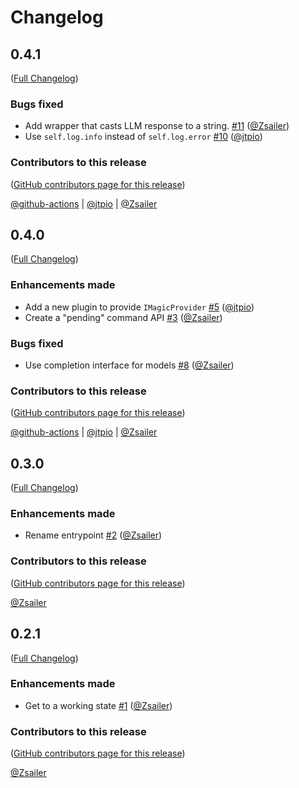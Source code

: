 # Changelog

<!-- <START NEW CHANGELOG ENTRY> -->

## 0.4.1

([Full Changelog](https://github.com/Zsailer/jupyterlab-magic-wand/compare/v0.4.0...a138154ec8d8ffc0b4a7b25276b963e10f07201f))

### Bugs fixed

- Add wrapper that casts LLM response to a string. [#11](https://github.com/Zsailer/jupyterlab-magic-wand/pull/11) ([@Zsailer](https://github.com/Zsailer))
- Use `self.log.info` instead of `self.log.error` [#10](https://github.com/Zsailer/jupyterlab-magic-wand/pull/10) ([@jtpio](https://github.com/jtpio))

### Contributors to this release

([GitHub contributors page for this release](https://github.com/Zsailer/jupyterlab-magic-wand/graphs/contributors?from=2025-02-11&to=2025-02-17&type=c))

[@github-actions](https://github.com/search?q=repo%3AZsailer%2Fjupyterlab-magic-wand+involves%3Agithub-actions+updated%3A2025-02-11..2025-02-17&type=Issues) | [@jtpio](https://github.com/search?q=repo%3AZsailer%2Fjupyterlab-magic-wand+involves%3Ajtpio+updated%3A2025-02-11..2025-02-17&type=Issues) | [@Zsailer](https://github.com/search?q=repo%3AZsailer%2Fjupyterlab-magic-wand+involves%3AZsailer+updated%3A2025-02-11..2025-02-17&type=Issues)

<!-- <END NEW CHANGELOG ENTRY> -->

## 0.4.0

([Full Changelog](https://github.com/Zsailer/jupyterlab-magic-wand/compare/v0.3.0...0901abd496012fe7c32b23637e19310f8cf9eb9c))

### Enhancements made

- Add a new plugin to provide `IMagicProvider` [#5](https://github.com/Zsailer/jupyterlab-magic-wand/pull/5) ([@jtpio](https://github.com/jtpio))
- Create a "pending" command API [#3](https://github.com/Zsailer/jupyterlab-magic-wand/pull/3) ([@Zsailer](https://github.com/Zsailer))

### Bugs fixed

- Use completion interface for models [#8](https://github.com/Zsailer/jupyterlab-magic-wand/pull/8) ([@Zsailer](https://github.com/Zsailer))

### Contributors to this release

([GitHub contributors page for this release](https://github.com/Zsailer/jupyterlab-magic-wand/graphs/contributors?from=2025-01-03&to=2025-02-11&type=c))

[@github-actions](https://github.com/search?q=repo%3AZsailer%2Fjupyterlab-magic-wand+involves%3Agithub-actions+updated%3A2025-01-03..2025-02-11&type=Issues) | [@jtpio](https://github.com/search?q=repo%3AZsailer%2Fjupyterlab-magic-wand+involves%3Ajtpio+updated%3A2025-01-03..2025-02-11&type=Issues) | [@Zsailer](https://github.com/search?q=repo%3AZsailer%2Fjupyterlab-magic-wand+involves%3AZsailer+updated%3A2025-01-03..2025-02-11&type=Issues)

## 0.3.0

([Full Changelog](https://github.com/Zsailer/jupyterlab-magic-wand/compare/v0.2.1...00f011339fb873cf3ca6d0d819112bd5b1baff7c))

### Enhancements made

- Rename entrypoint [#2](https://github.com/Zsailer/jupyterlab-magic-wand/pull/2) ([@Zsailer](https://github.com/Zsailer))

### Contributors to this release

([GitHub contributors page for this release](https://github.com/Zsailer/jupyterlab-magic-wand/graphs/contributors?from=2025-01-03&to=2025-01-03&type=c))

[@Zsailer](https://github.com/search?q=repo%3AZsailer%2Fjupyterlab-magic-wand+involves%3AZsailer+updated%3A2025-01-03..2025-01-03&type=Issues)

## 0.2.1

([Full Changelog](https://github.com/Zsailer/jupyterlab-magic-wand/compare/cc48eda7b10373ddadf84447b9209bea63af1868...118fc2d235dd3ea6811f673ed98e111fe2f75330))

### Enhancements made

- Get to a working state [#1](https://github.com/Zsailer/jupyterlab-magic-wand/pull/1) ([@Zsailer](https://github.com/Zsailer))

### Contributors to this release

([GitHub contributors page for this release](https://github.com/Zsailer/jupyterlab-magic-wand/graphs/contributors?from=2024-11-13&to=2025-01-03&type=c))

[@Zsailer](https://github.com/search?q=repo%3AZsailer%2Fjupyterlab-magic-wand+involves%3AZsailer+updated%3A2024-11-13..2025-01-03&type=Issues)
